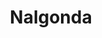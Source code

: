 ---
title: Nalgonda
excerpt: ""
thumbnail: /assets/img/travel/nalgonda/thumbnail.jpg
featured_image: /assets/img/travel/nalgonda/featured.jpg
categories:
    - travel
tags:
    - featured
    - hyderabad-getaways
---